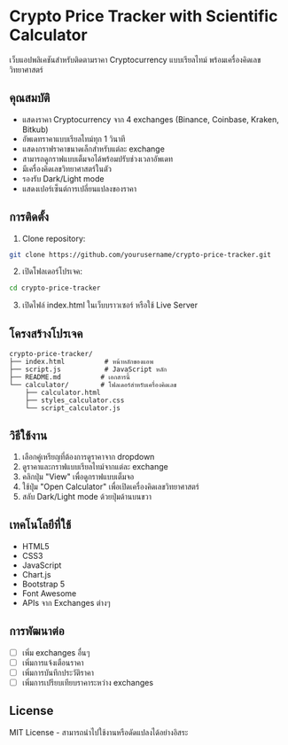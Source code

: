 # Crypto Price Tracker with Scientific Calculator

เว็บแอปพลิเคชันสำหรับติดตามราคา Cryptocurrency แบบเรียลไทม์ พร้อมเครื่องคิดเลขวิทยาศาสตร์

## คุณสมบัติ

- แสดงราคา Cryptocurrency จาก 4 exchanges (Binance, Coinbase, Kraken, Bitkub)
- อัพเดทราคาแบบเรียลไทม์ทุก 1 วินาที
- แสดงกราฟราคาขนาดเล็กสำหรับแต่ละ exchange
- สามารถดูกราฟแบบเต็มจอได้พร้อมปรับช่วงเวลาอัพเดท
- มีเครื่องคิดเลขวิทยาศาสตร์ในตัว
- รองรับ Dark/Light mode
- แสดงเปอร์เซ็นต์การเปลี่ยนแปลงของราคา

## การติดตั้ง

1. Clone repository:
```bash
git clone https://github.com/yourusername/crypto-price-tracker.git
```

2. เปิดโฟลเดอร์โปรเจค:
```bash
cd crypto-price-tracker
```

3. เปิดไฟล์ index.html ในเว็บบราวเซอร์ หรือใช้ Live Server

## โครงสร้างโปรเจค

```
crypto-price-tracker/
├── index.html          # หน้าหลักของแอพ
├── script.js           # JavaScript หลัก
├── README.md          # เอกสารนี้
└── calculator/        # โฟลเดอร์สำหรับเครื่องคิดเลข
    ├── calculator.html
    ├── styles_calculator.css
    └── script_calculator.js
```

## วิธีใช้งาน

1. เลือกคู่เหรียญที่ต้องการดูราคาจาก dropdown
2. ดูราคาและกราฟแบบเรียลไทม์จากแต่ละ exchange
3. คลิกปุ่ม "View" เพื่อดูกราฟแบบเต็มจอ
4. ใช้ปุ่ม "Open Calculator" เพื่อเปิดเครื่องคิดเลขวิทยาศาสตร์
5. สลับ Dark/Light mode ด้วยปุ่มด้านบนขวา

## เทคโนโลยีที่ใช้

- HTML5
- CSS3
- JavaScript
- Chart.js
- Bootstrap 5
- Font Awesome
- APIs จาก Exchanges ต่างๆ

## การพัฒนาต่อ

- [ ] เพิ่ม exchanges อื่นๆ
- [ ] เพิ่มการแจ้งเตือนราคา
- [ ] เพิ่มการบันทึกประวัติราคา
- [ ] เพิ่มการเปรียบเทียบราคาระหว่าง exchanges

## License

MIT License - สามารถนำไปใช้งานหรือดัดแปลงได้อย่างอิสระ
